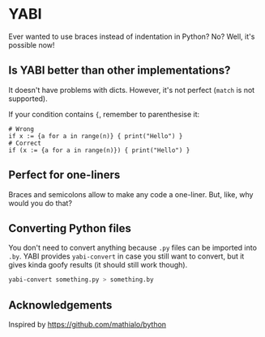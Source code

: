 # YABI

Ever wanted to use braces instead of indentation in Python? No? Well, it's possible now!

## Is YABI better than other implementations?

It doesn't have problems with dicts.
However, it's not perfect (`match` is not supported).

If your condition contains `{`, remember to parenthesise it:
```bython
# Wrong
if x := {a for a in range(n)} { print("Hello") }
# Correct
if (x := {a for a in range(n)}) { print("Hello") }
```

## Perfect for one-liners

Braces and semicolons allow to make any code a one-liner.
But, like, why would you do that?

## Converting Python files

You don't need to convert anything because `.py` files can be imported into `.by`.
YABI provides `yabi-convert` in case you still want to convert, but it gives kinda goofy results (it should still work though).

```bash
yabi-convert something.py > something.by
```

## Acknowledgements

Inspired by https://github.com/mathialo/bython
